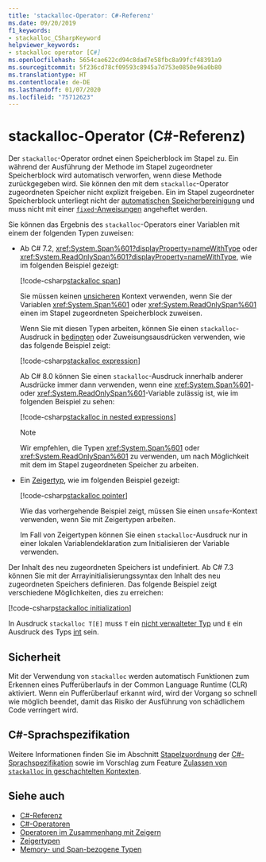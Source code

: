 ```yaml
---
title: 'stackalloc-Operator: C#-Referenz'
ms.date: 09/20/2019
f1_keywords:
- stackalloc_CSharpKeyword
helpviewer_keywords:
- stackalloc operator [C#]
ms.openlocfilehash: 5654cae622cd94c8dad7e58fbc8a99fcf48391a9
ms.sourcegitcommit: 5f236cd78cf09593c8945a7d753e0850e96a0b80
ms.translationtype: HT
ms.contentlocale: de-DE
ms.lasthandoff: 01/07/2020
ms.locfileid: "75712623"
---
```

# <a name="stackalloc-operator-c-reference"></a>stackalloc-Operator (C#-Referenz)

Der `stackalloc`-Operator ordnet einen Speicherblock im Stapel zu. Ein während der Ausführung der Methode im Stapel zugeordneter Speicherblock wird automatisch verworfen, wenn diese Methode zurückgegeben wird. Sie können den mit dem `stackalloc`-Operator zugeordneten Speicher nicht explizit freigeben. Ein im Stapel zugeordneter Speicherblock unterliegt nicht der [automatischen Speicherbereinigung](../../../standard/garbage-collection/index.md) und muss nicht mit einer [`fixed`-Anweisungen](../keywords/fixed-statement.md) angeheftet werden.

Sie können das Ergebnis des `stackalloc`-Operators einer Variablen mit einem der folgenden Typen zuweisen:

- Ab C# 7.2, <xref:System.Span%601?displayProperty=nameWithType> oder <xref:System.ReadOnlySpan%601?displayProperty=nameWithType>, wie im folgenden Beispiel gezeigt:

  [!code-csharp[stackalloc span](~/samples/csharp/language-reference/operators/StackallocOperator.cs#AssignToSpan)]

  Sie müssen keinen [unsicheren](../keywords/unsafe.md) Kontext verwenden, wenn Sie der Variablen <xref:System.Span%601> oder <xref:System.ReadOnlySpan%601> einen im Stapel zugeordneten Speicherblock zuweisen.

  Wenn Sie mit diesen Typen arbeiten, können Sie einen `stackalloc`-Ausdruck in [bedingten](conditional-operator.md) oder Zuweisungsausdrücken verwenden, wie das folgende Beispiel zeigt:

  [!code-csharp[stackalloc expression](~/samples/csharp/language-reference/operators/StackallocOperator.cs#AsExpression)]

  Ab C# 8.0 können Sie einen `stackalloc`-Ausdruck innerhalb anderer Ausdrücke immer dann verwenden, wenn eine <xref:System.Span%601>- oder <xref:System.ReadOnlySpan%601>-Variable zulässig ist, wie im folgenden Beispiel zu sehen:

  [!code-csharp[stackalloc in nested expressions](~/samples/csharp/language-reference/operators/StackallocOperator.cs#Nested)]

  > [!NOTE]
  > Wir empfehlen, die Typen <xref:System.Span%601> oder <xref:System.ReadOnlySpan%601> zu verwenden, um nach Möglichkeit mit dem im Stapel zugeordneten Speicher zu arbeiten.

- Ein [Zeigertyp](../../programming-guide/unsafe-code-pointers/pointer-types.md), wie im folgenden Beispiel gezeigt:

  [!code-csharp[stackalloc pointer](~/samples/csharp/language-reference/operators/StackallocOperator.cs#AssignToPointer)]

  Wie das vorhergehende Beispiel zeigt, müssen Sie einen `unsafe`-Kontext verwenden, wenn Sie mit Zeigertypen arbeiten.

  Im Fall von Zeigertypen können Sie einen `stackalloc`-Ausdruck nur in einer lokalen Variablendeklaration zum Initialisieren der Variable verwenden.

Der Inhalt des neu zugeordneten Speichers ist undefiniert. Ab C# 7.3 können Sie mit der Arrayinitialisierungssyntax den Inhalt des neu zugeordneten Speichers definieren. Das folgende Beispiel zeigt verschiedene Möglichkeiten, dies zu erreichen:

[!code-csharp[stackalloc initialization](~/samples/csharp/language-reference/operators/StackallocOperator.cs#StackallocInit)]

In Ausdruck `stackalloc T[E]` muss `T` ein [nicht verwalteter Typ](../builtin-types/unmanaged-types.md) und `E` ein Ausdruck des Typs [int](../builtin-types/integral-numeric-types.md) sein.

## <a name="security"></a>Sicherheit

Mit der Verwendung von `stackalloc` werden automatisch Funktionen zum Erkennen eines Pufferüberlaufs in der Common Language Runtime (CLR) aktiviert. Wenn ein Pufferüberlauf erkannt wird, wird der Vorgang so schnell wie möglich beendet, damit das Risiko der Ausführung von schädlichem Code verringert wird.

## <a name="c-language-specification"></a>C#-Sprachspezifikation

Weitere Informationen finden Sie im Abschnitt [Stapelzuordnung](~/_csharplang/spec/unsafe-code.md#stack-allocation) der [C#-Sprachspezifikation](~/_csharplang/spec/introduction.md) sowie im Vorschlag zum Feature [Zulassen von `stackalloc` in geschachtelten Kontexten](~/_csharplang/proposals/csharp-8.0/nested-stackalloc.md).

## <a name="see-also"></a>Siehe auch

- [C#-Referenz](../index.md)
- [C#-Operatoren](index.md)
- [Operatoren im Zusammenhang mit Zeigern](pointer-related-operators.md)
- [Zeigertypen](../../programming-guide/unsafe-code-pointers/pointer-types.md)
- [Memory- und Span-bezogene Typen](../../../standard/memory-and-spans/index.md)
